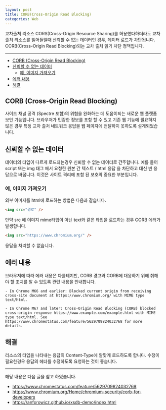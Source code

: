 ```yaml
---
layout: post
title: CORB(Cross-Origin Read Blocking)
categories: Web
---
```


교차출처 리소스 CORS(Cross-Origin Resource Sharing)를 허용했다하더라도 교차출처 리소스를 읽어들일때 신뢰할 수 없는 데이터인 경우, 데이터 로드가 차단됩니다. CORB(Cross-Origin Read Blocking)되는 교차 출처 읽기 차단 정책입니다.

<hr >

<!-- vscode-markdown-toc -->

- [CORB (Cross-Origin Read Blocking)](<#corb-(cross-origin-read-blocking)>)
- [신뢰할 수 없는 데이터](#신뢰할-수-없는-데이터)
  - [예, 이미지 가져오기](#예,-이미지-가져오기)
- [에러 내용](#에러-내용)
- [해결](#해결)

<!-- vscode-markdown-toc-config
	numbering=false
	autoSave=true
	/vscode-markdown-toc-config -->
<!-- /vscode-markdown-toc -->

## <a name='corb-(cross-origin-read-blocking)'></a>CORB (Cross-Origin Read Blocking)

사이드 채널 공격 (Spectre 포함)의 위협을 완화하는 데 도움이되는 새로운 웹 플랫폼 보안 기능입니다. 브라우저가 민감한 정보를 포함 할 수 있고 기존 웹 기능에 필요하지 않은 경우 특정 교차 출처 네트워크 응답을 웹 페이지에 전달하지 못하도록 설계되었습니다.

## <a name='신뢰할-수-없는-데이터'></a>신뢰할 수 없는 데이터

데이터의 타입이 다르게 로드되는경우 신뢰할 수 없는 데이터로 간주합니다. 예를 들어 script 또는 img 태그 에서 요청한 원본 간 텍스트 / html 응답 을 차단하고 대신 빈 응답으로 바꿉니다. 이것은 사이트 격리에 포함 된 보호의 중요한 부분입니다.

### <a name='예,-이미지-가져오기'></a>예, 이미지 가져오기

외부 이미지를 html에 로드하는 방법은 다음과 같습니다.

```html
<img src="경로" />
```

만약 src 에 이미지 mime타입이 아닌 text와 같은 타입을 로드하는 경우 CORB 에러가 발생합니다.

```html
<img src="https://www.chromium.org/" />
```

응답을 처리할 수 없습니다.

## <a name='에러-내용'></a>에러 내용

브라우저에 따라 에러 내용은 다를테지만, CORB 경고와 CORB에 대응하기 위해 취해야 할 조치를 알 수 있도록 관련 내용을 안내합니다.

```
- In Chrome M66 and earlier: Blocked current origin from receiving cross-site document at https://www.chromium.org/ with MIME type text/html.

- In Chrome M67 and later: Cross-Origin Read Blocking (CORB) blocked cross-origin response https://www.example.com/example.html with MIME type text/html. See https://www.chromestatus.com/feature/5629709824032768 for more details.
```

## <a name='해결'></a>해결

리소스의 타입을 나타내는 응답의 Content-Type에 알맞게 로드하도록 합니다. 수정이 필요한경우 응답의 헤더를 수정하도록 요청하는 것이 좋습니다.

---

해당 내용은 다음 글을 참고 하였습니다.

- https://www.chromestatus.com/feature/5629709824032768
- https://www.chromium.org/Home/chromium-security/corb-for-developers
- https://anforowicz.github.io/xsdb-demo/index.html
